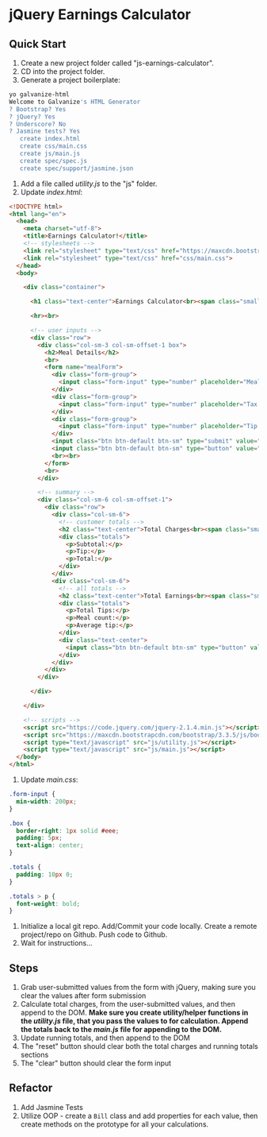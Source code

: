 # jQuery Earnings Calculator

## Quick Start

1. Create a new project folder called "js-earnings-calculator".
1. CD into the project folder.
1. Generate a project boilerplate:

  ```sh
  yo galvanize-html
  Welcome to Galvanize's HTML Generator
  ? Bootstrap? Yes
  ? jQuery? Yes
  ? Underscore? No
  ? Jasmine tests? Yes
     create index.html
     create css/main.css
     create js/main.js
     create spec/spec.js
     create spec/support/jasmine.json
  ```
1. Add a file called *utility.js* to the "js" folder.
1. Update *index.html*:
  ```html
  <!DOCTYPE html>
  <html lang="en">
    <head>
      <meta charset="utf-8">
      <title>Earnings Calculator!</title>
      <!-- stylesheets -->
      <link rel="stylesheet" type="text/css" href="https://maxcdn.bootstrapcdn.com/bootstrap/3.3.5/css/bootstrap.min.css">
      <link rel="stylesheet" type="text/css" href="css/main.css">
    </head>
    <body>

      <div class="container">

        <h1 class="text-center">Earnings Calculator<br><span class="small">Powered by Galvanize</span></h1>

        <hr><br>

        <!-- user inputs -->
        <div class="row">
          <div class="col-sm-3 col-sm-offset-1 box">
            <h2>Meal Details</h2>
            <br>
            <form name="mealForm">
              <div class="form-group">
                <input class="form-input" type="number" placeholder="Meal price..." name="meal-price" min="0" step=".01" required>
              </div>
              <div class="form-group">
                <input class="form-input" type="number" placeholder="Tax rate... "name="meal-taxrate" min="0" max="100" step=".01" required>
              </div>
              <div class="form-group">
                <input class="form-input" type="number" placeholder="Tip percentage..." name="meal-tiprate" min="0" max="100" step=".01" required>
              </div>
              <input class="btn btn-default btn-sm" type="submit" value="Submit">
              <input class="btn btn-default btn-sm" type="button" value="Clear">
              <br><br>
            </form>
            <br>
          </div>

          <!-- summary -->
          <div class="col-sm-6 col-sm-offset-1">
            <div class="row">
              <div class="col-sm-6">
                <!-- customer totals -->
                <h2 class="text-center">Total Charges<br><span class="small">Charge per customer</span></h2>
                <div class="totals">
                  <p>Subtotal:</p>
                  <p>Tip:</p>
                  <p>Total:</p>
                </div>
              </div>
              <div class="col-sm-6">
                <!-- all totals -->
                <h2 class="text-center">Total Earnings<br><span class="small">Running totals</span></h2>
                <div class="totals">
                  <p>Total Tips:</p>
                  <p>Meal count:</p>
                  <p>Average tip:</p>
                </div>
                <div class="text-center">
                  <input class="btn btn-default btn-sm" type="button" value="Reset">
                </div>
              </div>
            </div>
          </div>

        </div>

      </div>

      <!-- scripts -->
      <script src="https://code.jquery.com/jquery-2.1.4.min.js"></script>
      <script src="https://maxcdn.bootstrapcdn.com/bootstrap/3.3.5/js/bootstrap.min.js"></script>
      <script type="text/javascript" src="js/utility.js"></script>
      <script type="text/javascript" src="js/main.js"></script>
    </body>
  </html>
  ```
1. Update *main.css*:
  ```css
  .form-input {
    min-width: 200px;
  }

  .box {
    border-right: 1px solid #eee;
    padding: 5px;
    text-align: center;
  }

  .totals {
    padding: 10px 0;
  }

  .totals > p {
    font-weight: bold;
  }
  ```
1. Initialize a local git repo. Add/Commit your code locally. Create a remote project/repo on Github. Push code to Github.
1. Wait for instructions...

## Steps

1. Grab user-submitted values from the form with jQuery, making sure you clear the values after form submission
1. Calculate total charges, from the user-submitted values, and then append to the DOM. **Make sure you create utility/helper functions in the *utility.js* file, that you pass the values to for calculation. Append the totals back to the *main.js* file for appending to the DOM.**
1. Update running totals, and then append to the DOM
1. The "reset" button should clear both the total charges and running totals sections
1. The "clear" button should clear the form input

## Refactor

1. Add Jasmine Tests
1. Utilize OOP - create a `Bill` class and add properties for each value, then create methods on the prototype for all your calculations.
